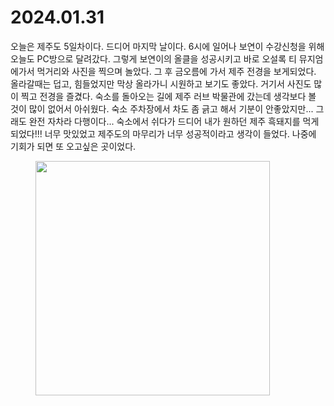 # 2024.01.31

오늘은 제주도 5일차이다. 드디어 마지막 날이다. 6시에 일어나 보연이 수강신청을 위해 오늘도 PC방으로 달려갔다. 그렇게 보연이의 올클을 성공시키고 바로 오설록 티 뮤지엄에가서 먹거리와 사진을 찍으며 놀았다. 그 후 금오름에 가서 제주 전경을 보게되었다. 올라갈때는 덥고, 힘들었지만 막상 올라가니 시원하고 보기도 좋았다. 거기서 사진도 많이 찍고 전경을 즐겼다. 숙소를 돌아오는 길에 제주 러브 박물관에 갔는데 생각보다 볼 것이 많이 없어서 아쉬웠다. 숙소 주차장에서 차도 좀 긁고 해서 기분이 안좋았지만... 그래도 완전 자차라 다행이다... 숙소에서 쉬다가 드디어 내가 원하던 제주 흑돼지를 먹게되었다!!! 너무 맛있었고 제주도의 마무리가 너무 성공적이라고 생각이 들었다. 나중에 기회가 되면 또 오고싶은 곳이었다.&#x20;

<figure><img src="../../.gitbook/assets/image.png" alt="" width="375"><figcaption></figcaption></figure>
